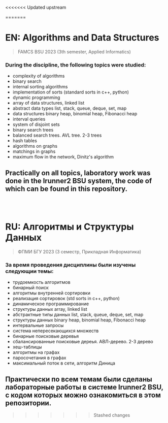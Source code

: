 <<<<<<< Updated upstream

=======
# <b>EN: Algorithms and Data Structures</b>
> FAMCS BSU 2023 (3th semester, Applied Informatics)

### <b>During the discipline, the following topics were studied:</b>
- complexity of algorithms
- binary search
- internal sorting algorithms
- implementation of sorts (standard sorts in c++, python)
- dynamic programming
- array of data structures, linked list
- abstract data types list, stack, queue, deque, set, map
- data structures binary heap, binomial heap, Fibonacci heap
- interval queries
- system of disjoint sets
- binary search trees
- balanced search trees. AVL tree. 2-3 trees
- hash tables
- algorithms on graphs
- matchings in graphs
- maximum flow in the network, Dinitz's algorithm


## **Practically on all topics, laboratory work was done in the Irunner2 BSU system, the code of which can be found in this repository.**

</br>
</br>

# **RU: Алгоритмы и Структуры Данных**</b>
> ФПМИ БГУ 2023 (3 семестр, Прикладная Информатика)

### <b>За время проведения дисциплины были изучены следующии темы:</b>
- трудоемкость алгоритмов
- бинарный поиск
- алгоритмы внутренней сортировки
- реализация сортировок (std sorts in c++, python)
- динамическое программирование
- структуры данных array, linked list
- абстрактные типы данных list, stack, queue, deque, set, map
- структуры данных binary heap, binomial heap, Fibonacci heap
- интервальные запросы
- система непересекающихся множеств
- бинарные поисковые деревья
- сбалансированные поисковые дереья. АВЛ-дерево. 2-3 дерево
- хеш-таблицы
- алгоритмы на графах
- паросочетания в графах
- максимальный поток в сети, алгоритм Диница

## **Практически по всем темам были сделаны лабораторные работы в системе Irunner2 BSU, c кодом которых можно ознакомиться в этом репозитории.**
>>>>>>> Stashed changes
